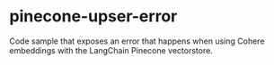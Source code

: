 # pinecone-upser-error
Code sample that exposes an error that happens when using Cohere embeddings with the LangChain Pinecone vectorstore.
